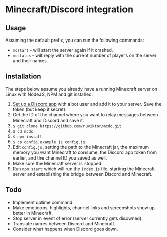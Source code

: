 # Minecraft/Discord integration

## Usage

Assuming the default prefix, you can run the following commands:

* `mcstart` - will start the server again if it crashed.
* `mcstatus` - will reply with the current number of players on the server and their names.

## Installation

The steps below assume you already have a running Minecraft server on Linux with NodeJS, NPM and git installed.

1. [Set up a Discord app](https://discordapp.com/developers/applications/me) with a bot user and add it to your server. Save the token (but keep it secret).
2. Get the ID of the channel where you want to relay messages between Minecraft and Discord and save it.
3. `$ git clone https://github.com/nuviktor/mcdc.git`
4. `$ cd mcdc`
5. `$ npm install`
6. `$ cp config.example.js config.js`
7. Edit `config.js`, setting the path to the Minecraft jar, the maximum memory you want Minecraft to consume, the Discord app token from earlier, and the channel ID you saved as well.
8. Make sure the Minecraft server is stopped.
9. Run `npm start` which will run the `index.js` file, starting the Minecraft server and establishing the bridge between Discord and Minecraft.

## Todo

* Implement uptime command.
* Make emoticons, highlights, channel links and screenshots show up better in Minecraft.
* Stop server in event of error (server currently gets disowned).
* Translate names between Discord and Minecraft.
* Consider what happens when Discord goes down.
